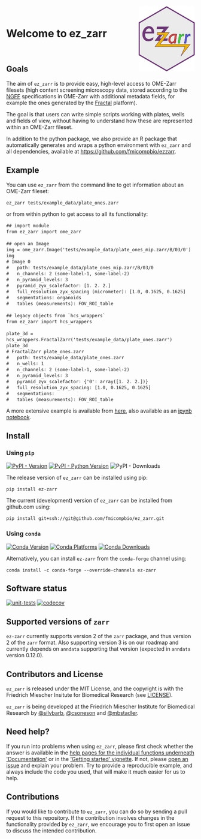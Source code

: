 <img src="ez_zarr.png" align="right" alt="ez-zarr" width="150"/>

<br>

# Welcome to ez_zarr

<br>

## Goals
The aim of `ez_zarr` is to provide easy, high-level access
to OME-Zarr filesets (high content screening microscopy data, stored
according to the [NGFF](https://ngff.openmicroscopy.org/latest/)
specifications in OME-Zarr with additional metadata fields, for
example the ones generated by the [Fractal](https://fractal-analytics-platform.github.io/) platform).

The goal is that users can write simple scripts working with plates,
wells and fields of view, without having to understand how these
are represented within an OME-Zarr fileset.

In addition to the python package, we also provide an R package
that automatically generates and wraps a python environment with
`ez_zarr` and all dependencies, available at https://github.com/fmicompbio/ezzarr.

## Example
You can use `ez_zarr` from the command line to get information about an OME-Zarr fileset:
```
ez_zarr tests/example_data/plate_ones.zarr
```

or from within python to get access to all its functionality:
```
## import module
from ez_zarr import ome_zarr

## open an Image
img = ome_zarr.Image('tests/example_data/plate_ones_mip.zarr/B/03/0')
img
# Image 0
#   path: tests/example_data/plate_ones_mip.zarr/B/03/0
#   n_channels: 2 (some-label-1, some-label-2)
#   n_pyramid_levels: 3
#   pyramid_zyx_scalefactor: [1. 2. 2.]
#   full_resolution_zyx_spacing (micrometer): [1.0, 0.1625, 0.1625]
#   segmentations: organoids
#   tables (measurements): FOV_ROI_table

## legacy objects from `hcs_wrappers`
from ez_zarr import hcs_wrappers

plate_3d = hcs_wrappers.FractalZarr('tests/example_data/plate_ones.zarr')
plate_3d
# FractalZarr plate_ones.zarr
#   path: tests/example_data/plate_ones.zarr
#   n_wells: 1
#   n_channels: 2 (some-label-1, some-label-2)
#   n_pyramid_levels: 3
#   pyramid_zyx_scalefactor: {'0': array([1. 2. 2.])}
#   full_resolution_zyx_spacing: [1.0, 0.1625, 0.1625]
#   segmentations: 
#   tables (measurements): FOV_ROI_table

```

A more extensive example is available from [here](https://fmicompbio.github.io/ez_zarr/getting_started_Image/), also available as an [ipynb notebook](https://fmicompbio.github.io/ez_zarr/getting_started_Image.ipynb).

## Install
### Using `pip`
[![PyPI - Version](https://img.shields.io/pypi/v/ez-zarr.svg?logo=pypi&label=PyPI&logoColor=gold)](https://pypi.org/project/ez-zarr/)
[![PyPI - Python Version](https://img.shields.io/pypi/pyversions/ez-zarr.svg?logo=python&label=Python&logoColor=gold)](https://pypi.org/project/ez-zarr/)
![PyPI - Downloads](https://img.shields.io/pypi/dm/ez-zarr)

The release version of `ez_zarr` can be installed using pip:
```
pip install ez-zarr
```

The current (development) version of `ez_zarr` can be installed from github.com using:
```
pip install git+ssh://git@github.com/fmicompbio/ez_zarr.git
```

### Using `conda`
[![Conda Version](https://img.shields.io/conda/vn/conda-forge/ez-zarr.svg)](https://anaconda.org/conda-forge/ez-zarr)
[![Conda Platforms](https://img.shields.io/conda/pn/conda-forge/ez-zarr.svg)](https://anaconda.org/conda-forge/ez-zarr)
[![Conda Downloads](https://img.shields.io/conda/dn/conda-forge/ez-zarr.svg)](https://anaconda.org/conda-forge/ez-zarr)

Alternatively, you can install `ez-zarr` from the `conda-forge` channel using:
```
conda install -c conda-forge --override-channels ez-zarr
```

## Software status
[![unit-tests](https://github.com/fmicompbio/ez_zarr/actions/workflows/test_and_deploy.yaml/badge.svg)](https://github.com/fmicompbio/ez_zarr/actions/workflows/test_and_deploy.yaml)
[![codecov](https://codecov.io/gh/fmicompbio/ez_zarr/graph/badge.svg)](https://codecov.io/gh/fmicompbio/ez_zarr)

## Supported versions of `zarr`
`ez-zarr` currently supports version 2 of the `zarr` package, and thus version 2 of the `zarr` format. Also supporting version 3 is on our roadmap and currently depends on `anndata` supporting that version (expected in `anndata` version 0.12.0).

## Contributors and License
`ez_zarr` is released under the MIT License, and the copyright
is with the Friedrich Miescher Insitute for Biomedical Research
(see [LICENSE](https://github.com/fmicompbio/ez_zarr/blob/main/LICENSE)).

`ez_zarr` is being developed at the Friedrich Miescher Institute for
Biomedical Research by [@silvbarb](https://github.com/silvbarb), [@csoneson](https://github.com/csoneson) and [@mbstadler](https://github.com/mbstadler).

## Need help? 
If you run into problems when using `ez_zarr`, please first check whether the 
answer is available in the [help pages for the individual functions underneath 'Documentation'](https://fmicompbio.github.io/ez_zarr/) or in 
the ['Getting started' vignette](https://fmicompbio.github.io/ez_zarr/getting_started_Image/).
If not, please [open an issue](https://github.com/fmicompbio/ez_zarr/issues/new) 
and explain your problem. Try to provide a reproducible example, and always 
include the code you used, that will make it much easier for us to help.

## Contributions
If you would like to contribute to `ez_zarr`, you can do so by sending a pull 
request to this repository. If the contribution involves changes in the 
functionality provided by `ez_zarr`, we encourage you to first open an issue 
to discuss the intended contribution. 
